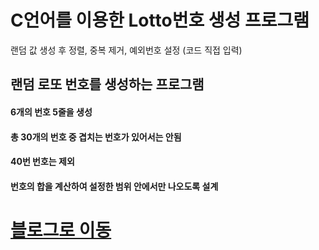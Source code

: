 # C언어를 이용한 Lotto번호 생성 프로그램

랜덤 값 생성 후 정렬, 중복 제거, 예외번호 설정 (코드 직접 입력)

## 랜덤 로또 번호를 생성하는 프로그램

#### 6개의 번호 5줄을 생성
#### 총 30개의 번호 중 겹치는 번호가 있어서는 안됨
#### 40번 번호는 제외
#### 번호의 합을 계산하여 설정한 범위 안에서만 나오도록 설계


# [블로그로 이동](https://blog.naver.com/jhp1276/222653101692)
